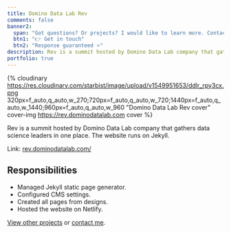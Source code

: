 ```yaml
---
title: Domino Data Lab Rev
comments: false
banner2:
  span: "Got questions? Or projects? I would like to learn more. Contact me today!"
  btn1: "👉 Get in touch"
  btn2: "Response guaranteed ⭐️"
description: Rev is a summit hosted by Domino Data Lab company that gathers data science leaders in one place.
portfolio: true
---
```


{% cloudinary https://res.cloudinary.com/starbist/image/upload/v1549951653/ddlr_rpy3cx.png 320px=f_auto,q_auto,w_270;720px=f_auto,q_auto,w_720;1440px=f_auto,q_auto,w_1440;960px=f_auto,q_auto,w_960 "Domino Data Lab Rev cover" cover-img https://rev.dominodatalab.com cover %}

Rev is a summit hosted by Domino Data Lab company that gathers data science leaders in one place. The website runs on Jekyll.

Link: [rev.dominodatalab.com/](//rev.dominodatalab.com/)

## Responsibilities

- Managed Jekyll static page generator.
- Configured CMS settings.
- Created all pages from designs.
- Hosted the website on Netlify.

[View other projects](/portfolio/) or [contact me](/about-me/).
